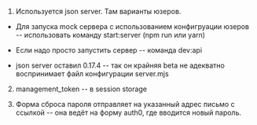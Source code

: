 1. Используется json server. Там варианты юзеров.

- Для запуска mock сервера с использованием конфигруации юзеров -- использовать команду start:server (npm run или yarn)

- Если надо просто запустить сервер -- команда dev:api

- json server оставил 0.17.4 -- так он крайняя beta не адекватно воспринимает файл конфигурации server.mjs

2. management_token -- в session storage

3. Форма сброса пароля отправляет на указанный адрес письмо с ссылкой -- она ведёт на форму auth0, где вводится новый пароль.
